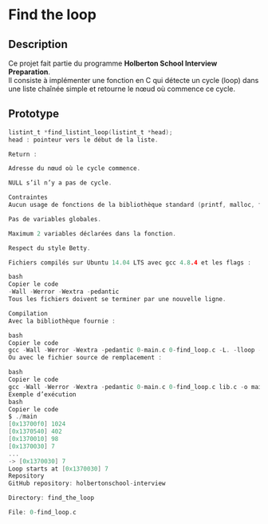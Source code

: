# Find the loop

## Description
Ce projet fait partie du programme **Holberton School Interview Preparation**.  
Il consiste à implémenter une fonction en C qui détecte un cycle (loop) dans une liste chaînée simple et retourne le nœud où commence ce cycle.

## Prototype
```c
listint_t *find_listint_loop(listint_t *head);
head : pointeur vers le début de la liste.

Return :

Adresse du nœud où le cycle commence.

NULL s’il n’y a pas de cycle.

Contraintes
Aucun usage de fonctions de la bibliothèque standard (printf, malloc, free, etc.).

Pas de variables globales.

Maximum 2 variables déclarées dans la fonction.

Respect du style Betty.

Fichiers compilés sur Ubuntu 14.04 LTS avec gcc 4.8.4 et les flags :

bash
Copier le code
-Wall -Werror -Wextra -pedantic
Tous les fichiers doivent se terminer par une nouvelle ligne.

Compilation
Avec la bibliothèque fournie :

bash
Copier le code
gcc -Wall -Werror -Wextra -pedantic 0-main.c 0-find_loop.c -L. -lloop -o main
Ou avec le fichier source de remplacement :

bash
Copier le code
gcc -Wall -Werror -Wextra -pedantic 0-main.c 0-find_loop.c lib.c -o main
Exemple d’exécution
bash
Copier le code
$ ./main
[0x13700f0] 1024
[0x1370540] 402
[0x1370010] 98
[0x1370030] 7
...
-> [0x1370030] 7
Loop starts at [0x1370030] 7
Repository
GitHub repository: holbertonschool-interview

Directory: find_the_loop

File: 0-find_loop.c
